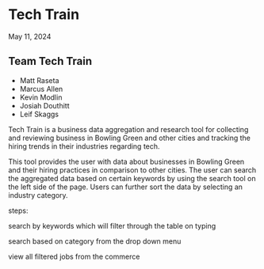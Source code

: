 # Tech Train
May 11, 2024
## Team Tech Train
- Matt Raseta
- Marcus Allen
- Kevin Modlin
- Josiah Douthitt
- Leif Skaggs

Tech Train is a business data aggregation and research tool for collecting and reviewing business in Bowling Green and other cities and tracking the hiring trends in their industries regarding tech.

This tool provides the user with data about businesses in Bowling Green and their hiring practices in comparison to other cities. The user can search the aggregated data based on certain keywords by using the search tool on the left side of the page.
Users can further sort the data by selecting an industry category.

steps:

search by keywords which will filter through the table on typing

search based on category from the drop down menu

view all filtered jobs from the commerce

